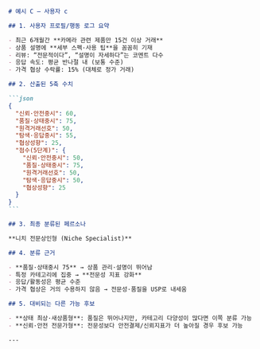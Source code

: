 ````markdown
# 예시 C – 사용자 c

## 1. 사용자 프로필/행동 로그 요약

- 최근 6개월간 **카메라 관련 제품만 15건 이상 거래**
- 상품 설명에 **세부 스펙·사용 팁**을 꼼꼼히 기재
- 리뷰: “전문적이다”, “설명이 자세하다”는 코멘트 다수
- 응답 속도: 평균 반나절 내 (보통 수준)
- 가격 협상 수락률: 15% (대체로 정가 거래)

## 2. 산출된 5축 수치

```json
{
  "신뢰·안전중시": 60,
  "품질·상태중시": 75,
  "원격거래선호": 50,
  "탐색·응답중시": 55,
  "협상성향": 25,
  "점수(5단계)": {
    "신뢰·안전중시": 50,
    "품질·상태중시": 75,
    "원격거래선호": 50,
    "탐색·응답중시": 50,
    "협상성향": 25
  }
}
```

## 3. 최종 분류된 페르소나

**니치 전문상인형 (Niche Specialist)**

## 4. 분류 근거

- **품질·상태중시 75** → 상품 관리·설명이 뛰어남
- 특정 카테고리에 집중 → **전문성 지표 강화**
- 응답/활동성은 평균 수준
- 가격 협상은 거의 수용하지 않음 → 전문성·품질을 USP로 내세움

## 5. 대비되는 다른 가능 후보

- **상태 최상·새상품형**: 품질은 뛰어나지만, 카테고리 다양성이 많다면 이쪽 분류 가능
- **신뢰·안전 전문가형**: 전문성보다 안전결제/신뢰지표가 더 높아질 경우 후보 가능

---
````
